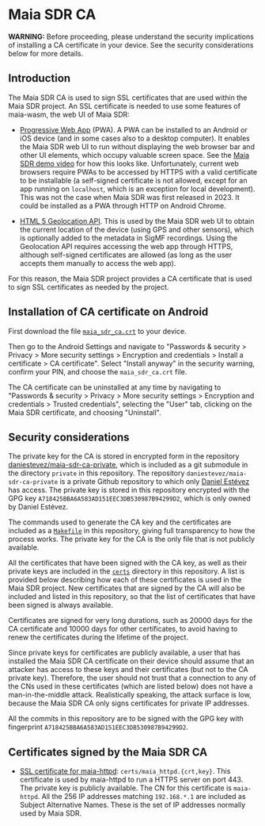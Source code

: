 # Maia SDR CA

**WARNING:** Before proceeding, please understand the security implications of
installing a CA certificate in your device. See the security considerations
below for more details.

## Introduction

The Maia SDR CA is used to sign SSL certificates that are used within the Maia
SDR project. An SSL certificate is needed to use some features of maia-wasm, the
web UI of Maia SDR:

- [Progressive Web
  App](https://developer.mozilla.org/en-US/docs/Web/Progressive_web_apps)
  (PWA). A PWA can be installed to an Android or iOS device (and in some cases
  also to a desktop computer). It enables the Maia SDR web UI to run without
  displaying the web browser bar and other UI elements, which occupy valuable
  screen space. See the [Maia SDR demo
  video](https://www.youtube.com/watch?v=pEthYJoAqII) for how this looks
  like. Unfortunately, current web browsers require PWAs to be accessed by HTTPS
  with a valid certificate to be installable (a self-signed certificate is not
  allowed, except for an app running on `localhost`, which is an exception for
  local development). This was not the case when Maia SDR was first released in
  2023. It could be installed as a PWA through HTTP on Android Chrome.

- [HTML 5 Geolocation
  API](https://developer.mozilla.org/en-US/docs/Web/API/Geolocation_API). This
  is used by the Maia SDR web UI to obtain the current location of the device
  (using GPS and other sensors), which is optionally added to the metadata in
  SigMF recordings. Using the Geolocation API requires accessing the web app
  through HTTPS, although self-signed certificates are allowed (as long as the
  user accepts them manually to access the web app).

For this reason, the Maia SDR project provides a CA certificate that is used to
sign SSL certificates as needed by the project.

## Installation of CA certificate on Android

First download the file [`maia_sdr_ca.crt`](maia_sdr_ca.crt) to your device.

Then go to the Android Settings and navigate to "Passwords & security >
Privacy > More security settings > Encryption and credentials >
Install a certificate > CA certificate". Select "Install anyway" in the
security warning, confirm your PIN, and choose the `maia_sdr_ca.crt` file.

The CA certificate can be uninstalled at any time by navigating to "Passwords &
security > Privacy > More security settings > Encryption and credentials >
Trusted credentials", selecting the "User" tab, clicking on the Maia SDR
certificate, and choosing "Uninstall".

## Security considerations

The private key for the CA is stored in encrypted form in the repository
[daniestevez/maia-sdr-ca-private](https://github.com/daniestevez/maia-sdr-ca-private),
which is included as a git submodule in the directory `private` in this
repository. The repository `daniestevez/maia-sdr-ca-private` is a private Github
repository to which only [Daniel Estévez](https://github.com/daniestevez/) has
access. The private key is stored in this repository encrypted with the GPG key
`A718425BBA6A583AD151EEC3DB530987B94299D2`, which is only owned by Daniel
Estévez.

The commands used to generate the CA key and the certificates are included as a
[`Makefile`](Makefile) in this repository, giving full transparency to how the
process works. The private key for the CA is the only file that is not publicly
available.

All the certificates that have been signed with the CA key, as well as their
private keys are included in the [`certs`](certs) directory in this
repository. A list is provided below describing how each of these certificates
is used in the Maia SDR project. New certificates that are signed by the CA will
also be included and listed in this repository, so that the list of certificates
that have been signed is always available.

Certificates are signed for very long durations, such as 20000 days for the CA
certificate and 10000 days for other certificates, to avoid having to renew the
certificates during the lifetime of the project.

Since private keys for certificates are publicly available, a user that has
installed the Maia SDR CA certificate on their device should assume that an
attacker has access to these keys and their certificates (but not to the CA
private key). Therefore, the user should not trust that a connection to any of
the CNs used in these certificates (which are listed below) does not have a
man-in-the-middle attack. Realistically speaking, the attack surface is low,
because the Maia SDR CA only signs certificates for private IP addresses.

All the commits in this repository are to be signed with the GPG key with
fingerprint `A718425BBA6A583AD151EEC3DB530987B94299D2`.

## Certificates signed by the Maia SDR CA

- [SSL certificate for
  maia-httpd](https://github.com/maia-sdr/maia-sdr/tree/main/maia-httpd/src/httpd/ssl):
  `certs/maia_httpd.{crt,key}`. This certificate is used by maia-httpd to run a
  HTTPS server on port 443. The private key is publicly available. The CN for
  this certificate is `maia-httpd`. All the 256 IP addresses matching
  `192.168.*.1` are included as Subject Alternative Names. These is the set of
  IP addresses normally used by Maia SDR.
